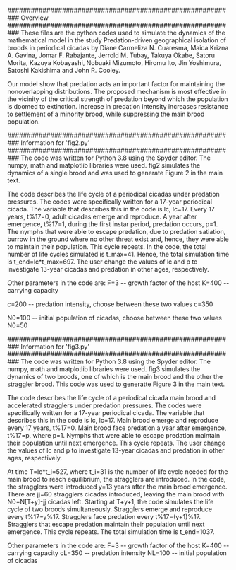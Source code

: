 ###########################################################
Overview
###########################################################
These files are the python codes used to simulate the dynamics of the mathematical model in the study Predation-driven geographical isolation of broods in periodical cicadas
by Diane Carmeliza N. Cuaresma, Maica Krizna A. Gavina, Jomar F. Rabajante, Jerrold M. Tubay,
Takuya Okabe, Satoru Morita, Kazuya Kobayashi, Nobuaki Mizumoto,
Hiromu Ito, Jin Yoshimura, Satoshi Kakishima and John R. Cooley.

Our model show that predation acts an important factor for maintaining the nonoverlapping distributions.
The proposed mechanism is most effective in the vicinity of the critical strength of predation beyond which the population is doomed to extinction.
Increase in predation intensity increases resistance to settlement of a minority brood, while suppressing the main brood population.

###########################################################
Information for 'fig2.py'
###########################################################
The code was written for Python 3.8 using the Spyder editor.
The numpy, math and matplotlib libraries were used.
fig2 simulates the dynamics of a single brood and was used to generate Figure 2 in the main text.

The code describes the life cycle of a periodical cicadas under predation pressures.
The codes were specifically written for a 17-year periodical cicada.
The variable that describes this in the code is lc, lc=17.
Every 17 years, t%17=0, adult cicadas emerge and reproduce.
A year after emergence, t%17=1, during the first instar period, predation occurs, p=1.
The nymphs that were able to escape predation, due to predation satiation, burrow in the ground where no other threat exist and, hence, they were able to maintain their population.
This cycle repeats.
In the code, the total number of life cycles simulated is t\_max=41. Hence, the total simulation time is t\_end=lc\*t\_max=697.
The user change the values of lc and p to investigate 13-year cicadas and predation in other ages, respectively.

Other parameters in the code are:
F=3 	-- 	growth factor of the host
K=400 	--	carrying capacity

c=200	--	predation intensity, choose between these two values
c=350

N0=100	--	initial population of cicadas, choose between these two values
N0=50

###########################################################
Information for 'fig3.py'
###########################################################
The code was written for Python 3.8 using the Spyder editor.
The numpy, math and matplotlib libraries were used.
fig3 simulates the dynamics of two broods, one of which is the main brood and the other the straggler brood. This code was used to generatte Figure 3 in the main text.

The code describes the life cycle of a periodical cicada main brood and accelerated stragglers under predation pressures.
The codes were specifically written for a 17-year periodical cicada.
The variable that describes this in the code is lc, lc=17.
Main brood emerge and reproduce every 17 years, t%17=0. Main brood face predation a year after emergence, t%17=p, where p=1.
Nymphs that were able to escape predation maintain their population until next emergence.
This cycle repeats.
The user change the values of lc and p to investigate 13-year cicadas and predation in other ages, respectively.

At time T=lc\*t\_i=527, where t\_i=31 is the number of life cycle needed for the main brood to reach equilibrium, the stragglers are introduced.
In the code, the stragglers were introduced y=13 years after the main brood emergence.
There are jj=60 stragglers cicadas introduced, leaving the main brood with N0=N[T+y]-jj cicadas left.
Starting at T+y+1, the code simulates the life cycle of two broods simultaneously.
Stragglers emerge and reproduce every t%17=y%17.
Stragglers face predation every t%17=(y+1)%17.
Stragglers that escape predation maintain their population until next emergence.
This cycle repeats.
The total simulation time is t\_end=1037.

Other parameters in the code are:
F=3 	-- 	growth factor of the host
K=400 	--	carrying capacity
cL=350	--	predation intensity
NL=100	--	initial population of cicadas